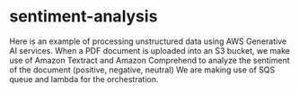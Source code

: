 # sentiment-analysis

Here is an example of processing unstructured data using AWS Generative AI services.
When a PDF document is uploaded into an S3 bucket, we make use of Amazon Textract and Amazon Comprehend to analyze the sentiment of the document (positive, negative, neutral)
We are making use of SQS queue and lambda for the orchestration.
